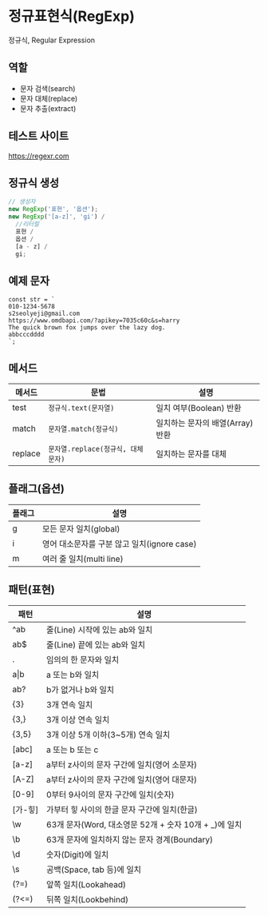 # 정규표현식(RegExp)

정규식, Regular Expression

## 역할

- 문자 검색(search)
- 문자 대체(replace)
- 문자 추출(extract)

## 테스트 사이트

https://regexr.com

## 정규식 생성

```js
// 생성자
new RegExp('표현', '옵션');
new RegExp('[a-z]', 'gi') /
  //리터럴
  표현 /
  옵션 /
  [a - z] /
  gi;
```

## 예제 문자

```
const str = `
010-1234-5678
s2seolyeji@gmail.com
https://www.omdbapi.com/?apikey=7035c60c&s=harry
The quick brown fox jumps over the lazy dog.
abbcccdddd
`;
```

## 메서드

| 메서드  | 문법                               | 설명                             |
| ------- | ---------------------------------- | -------------------------------- |
| test    | `정규식.text(문자열)`              | 일치 여부(Boolean) 반환          |
| match   | `문자열.match(정규식)`             | 일치하는 문자의 배열(Array) 반환 |
| replace | `문자열.replace(정규식, 대체문자)` | 일치하는 문자를 대체             |

## 플래그(옵션)

| 플래그 | 설명                                        |
| ------ | ------------------------------------------- |
| g      | 모든 문자 일치(global)                      |
| i      | 영어 대소문자를 구분 않고 일치(ignore case) |
| m      | 여러 줄 일치(multi line)                    |

## 패턴(표현)

| 패턴       | 설명                                                   |
| ---------- | ------------------------------------------------------ |
| ^ab        | 줄(Line) 시작에 있는 ab와 일치                         |
| ab$        | 줄(Line) 끝에 있는 ab와 일치                           |
| .          | 임의의 한 문자와 일치                                  |
| a&verbar;b | a 또는 b와 일치                                        |
| ab?        | b가 없거나 b와 일치                                    |
| {3}        | 3개 연속 일치                                          |
| {3,}       | 3개 이상 연속 일치                                     |
| {3,5}      | 3개 이상 5개 이하(3~5개) 연속 일치                     |
| [abc]      | a 또는 b 또는 c                                        |
| [a-z]      | a부터 z사이의 문자 구간에 일치(영어 소문자)            |
| [A-Z]      | a부터 z사이의 문자 구간에 일치(영어 대문자)            |
| [0-9]      | 0부터 9사이의 문자 구간에 일치(숫자)                   |
| [가-힣]    | 가부터 힣 사이의 한글 문자 구간에 일치(한글)           |
| \w         | 63개 문자(Word, 대소영문 52개 + 숫자 10개 + \_)에 일치 |
| \b         | 63개 문자에 일치하지 않는 문자 경계(Boundary)          |
| \d         | 숫자(Digit)에 일치                                     |
| \s         | 공백(Space, tab 등)에 일치                             |
| (?=)       | 앞쪽 일치(Lookahead)                                   |
| (?<=)      | 뒤쪽 일치(Lookbehind)                                  |
